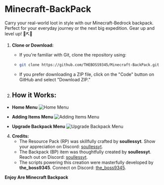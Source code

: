 # Minecraft-BackPack

Carry your real-world loot in style with our Minecraft-Bedrock backpack. Perfect for your everyday journey or the next big expedition. Gear up and level up! 🌲⛏️🎒

1. **Clone or Download:**
   - If you're familiar with Git, clone the repository using:
   - 
     ```bash
     git clone https://github.com/THEBOSS9345/Minecraft-BackPack.git
     ```
   - If you prefer downloading a ZIP file, click on the "Code" button on GitHub and select "Download ZIP."

2. ## How it Works:

- **Home Menu**
  ![Home Menu](https://github.com/THEBOSS9345/Minecraft-BackPack/assets/125090249/107d56c6-baa0-4da2-9d15-fa2de0918c3a)
  

- **Adding Items Menu**
  ![Adding Items Menu](https://github.com/THEBOSS9345/Minecraft-BackPack/assets/125090249/57ea05d5-14fb-42ff-8124-7bf244d01a99)
  

- **Upgrade Backpack Menu**
  ![Upgrade Backpack Menu](https://github.com/THEBOSS9345/Minecraft-BackPack/assets/125090249/953b3e06-a290-4b51-896d-245639125d3a)
  


4. **Credits:**
   - The Resource Pack (RP) was skillfully crafted by **soullessyt**. Show your appreciation on Discord: [soullessyt](https://discord.com/users/soullessyt).
   - The Backpack (BP) item was thoughtfully created by **soullessyt**. Reach out on Discord: [soullessyt](https://discord.com/users/soullessyt).
   - The scripts powering this creation were masterfully developed by **the_boss9345**. Connect on Discord: [the_boss9345](https://discord.com/users/the_boss9345).

   

 **Enjoy Are Minecraft Backpack**
